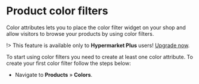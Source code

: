 # Product color filters

Color attributes lets you to place the color filter widget on your shop and allow visitors to browse your products by using color filters.

!> This feature is available only to **Hypermarket Plus** users! [Upgrade now](https://www.mypreview.one).

To start using color filters you need to create at least one color attribute. To create your first color filter follow the steps below:

* Navigate to **Products** » **Colors**.
